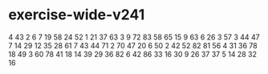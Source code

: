 # exercise-wide-v241
4
43
2
6
7
19
58
24
52
1
21
37
63
3
9
72
83
58
65
15
9
63
6
26
3
57
3
44
47
7
14
29
12
35
28
61
7
43
44
71
2
70
47
20
6
50
2
42
52
82
81
56
4
31
36
78
18
49
3
60
78
41
18
14
39
29
36
82
6
42
86
33
16
30
9
26
37
37
5
14
28
32
16
